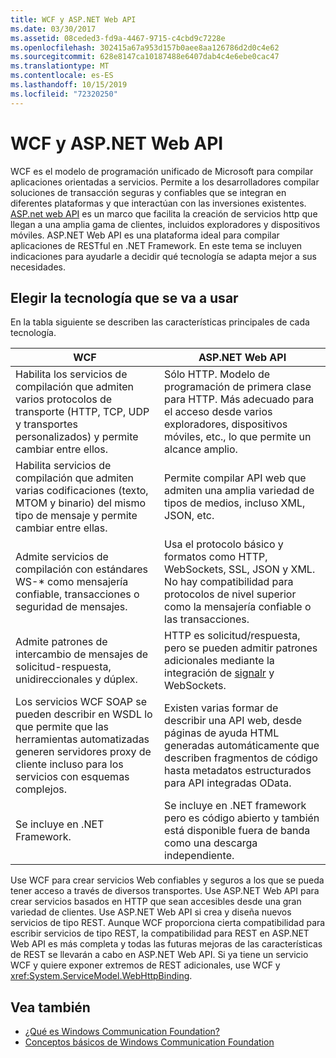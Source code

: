 ```yaml
---
title: WCF y ASP.NET Web API
ms.date: 03/30/2017
ms.assetid: 08ceded3-fd9a-4467-9715-c4cbd9c7228e
ms.openlocfilehash: 302415a67a953d157b0aee8aa126786d2d0c4e62
ms.sourcegitcommit: 628e8147ca10187488e6407dab4c4e6ebe0cac47
ms.translationtype: MT
ms.contentlocale: es-ES
ms.lasthandoff: 10/15/2019
ms.locfileid: "72320250"
---
```

# <a name="wcf-and-aspnet-web-api"></a>WCF y ASP.NET Web API
WCF es el modelo de programación unificado de Microsoft para compilar aplicaciones orientadas a servicios. Permite a los desarrolladores compilar soluciones de transacción seguras y confiables que se integran en diferentes plataformas y que interactúan con las inversiones existentes. [ASP.net web API](https://www.asp.net/web-api) es un marco que facilita la creación de servicios http que llegan a una amplia gama de clientes, incluidos exploradores y dispositivos móviles. ASP.NET Web API es una plataforma ideal para compilar aplicaciones de RESTful en .NET Framework. En este tema se incluyen indicaciones para ayudarle a decidir qué tecnología se adapta mejor a sus necesidades.  
  
## <a name="choosing-which-technology-to-use"></a>Elegir la tecnología que se va a usar  
 En la tabla siguiente se describen las características principales de cada tecnología.  
  
|WCF|ASP.NET Web API|  
|---------|---------------------|  
|Habilita los servicios de compilación que admiten varios protocolos de transporte (HTTP, TCP, UDP y transportes personalizados) y permite cambiar entre ellos.|Sólo HTTP. Modelo de programación de primera clase para HTTP. Más adecuado para el acceso desde varios exploradores, dispositivos móviles, etc., lo que permite un alcance amplio.|  
|Habilita servicios de compilación que admiten varias codificaciones (texto, MTOM y binario) del mismo tipo de mensaje y permite cambiar entre ellas.|Permite compilar API web que admiten una amplia variedad de tipos de medios, incluso XML, JSON, etc.|  
|Admite servicios de compilación con estándares WS-* como mensajería confiable, transacciones o seguridad de mensajes.|Usa el protocolo básico y formatos como HTTP, WebSockets, SSL, JSON y XML. No hay compatibilidad para protocolos de nivel superior como la mensajería confiable o las transacciones.|  
|Admite patrones de intercambio de mensajes de solicitud-respuesta, unidireccionales y dúplex.|HTTP es solicitud/respuesta, pero se pueden admitir patrones adicionales mediante la integración de [signalr](https://github.com/SignalR/SignalR) y WebSockets.|  
|Los servicios WCF SOAP se pueden describir en WSDL lo que permite que las herramientas automatizadas generen servidores proxy de cliente incluso para los servicios con esquemas complejos.|Existen varias formar de describir una API web, desde páginas de ayuda HTML generadas automáticamente que describen fragmentos de código hasta metadatos estructurados para API integradas OData.|  
|Se incluye en .NET Framework.|Se incluye en .NET framework pero es código abierto y también está disponible fuera de banda como una descarga independiente.|  
  
 Use WCF para crear servicios Web confiables y seguros a los que se pueda tener acceso a través de diversos transportes. Use ASP.NET Web API para crear servicios basados en HTTP que sean accesibles desde una gran variedad de clientes. Use ASP.NET Web API si crea y diseña nuevos servicios de tipo REST. Aunque WCF proporciona cierta compatibilidad para escribir servicios de tipo REST, la compatibilidad para REST en ASP.NET Web API es más completa y todas las futuras mejoras de las características de REST se llevarán a cabo en ASP.NET Web API. Si ya tiene un servicio WCF y quiere exponer extremos de REST adicionales, use WCF y <xref:System.ServiceModel.WebHttpBinding>.  
  
## <a name="see-also"></a>Vea también

- [¿Qué es Windows Communication Foundation?](whats-wcf.md)
- [Conceptos básicos de Windows Communication Foundation](fundamental-concepts.md)
